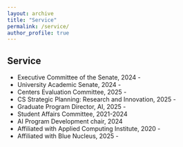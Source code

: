 ```yaml
---
layout: archive
title: "Service"
permalink: /service/
author_profile: true
---
```


## Service

<ul>
    <li>Executive Committee of the Senate, 2024 - </li>
    <li>University Academic Senate, 2024 - </li>
    <li>Centers Evaluation Committee, 2025 - </li>
    <li>CS Strategic Planning: Research and Innovation, 2025 - </li>
    <li>Graduate Program Director, AI, 2025 - </li>
    <li>Student Affairs Committee, 2021-2024</li>
    <li>AI Program Development chair, 2024</li>
    <li>Affiliated with Applied Computing Institute, 2020 - </li>
    <li>Affiliated with Blue Nucleus, 2025 - </li>
</ul>
                            